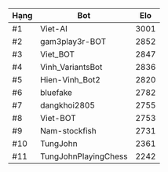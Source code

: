 Hạng|Bot|Elo
---|---|---
#1|Viet-AI|3001
#2|gam3play3r-BOT|2852
#3|Viet_BOT|2847
#4|Vinh_VariantsBot|2836
#5|Hien-Vinh_Bot2|2820
#6|bluefake|2782
#7|dangkhoi2805|2755
#8|Viet-BOT|2753
#9|Nam-stockfish|2731
#10|TungJohn|2361
#11|TungJohnPlayingChess|2242
